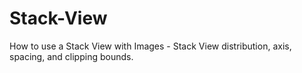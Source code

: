 # Stack-View
How to use a Stack View with Images - Stack View distribution, axis, spacing, and clipping bounds.
